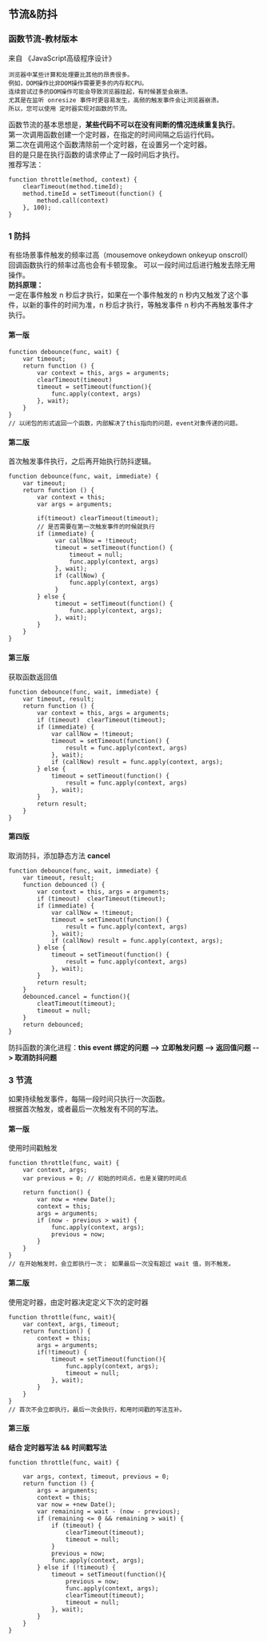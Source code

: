 ## 节流&防抖

### 函数节流-教材版本
来自 《JavaScript高级程序设计》
```
浏览器中某些计算和处理要比其他的昂贵很多。
例如，DOM操作比非DOM操作需要更多的内存和CPU。
连续尝试过多的DOM操作可能会导致浏览器挂起，有时候甚至会崩溃。
尤其是在监听 onresize 事件时更容易发生，高频的触发事件会让浏览器崩溃。
所以，您可以使用 定时器实现对函数的节流。
```

函数节流的基本思想是，**某些代码不可以在没有间断的情况连续重复执行**。 <br>
第一次调用函数创建一个定时器，在指定的时间间隔之后运行代码。<br>
第二次在调用这个函数清除前一个定时器，在设置另一个定时器。<br>
目的是只是在执行函数的请求停止了一段时间后才执行。<br>
推荐写法： <br >
```
function throttle(method, context) {
    clearTimeout(method.timeId);
    method.timeId = setTimeout(function() {
        method.call(context)
    }, 100);
}
```


### 1 防抖

有些场景事件触发的频率过高（mousemove onkeydown onkeyup onscroll） <br />
回调函数执行的频率过高也会有卡顿现象。 可以一段时间过后进行触发去除无用操作。<br />
**防抖原理：**<br>
一定在事件触发 n 秒后才执行，如果在一个事件触发的 n 秒内又触发了这个事件，以新的事件的时间为准，n 秒后才执行，等触发事件 n 秒内不再触发事件才执行。<br>


#### 第一版
```
function debounce(func, wait) {
    var timeout;
    return function () {
        var context = this, args = arguments;
        clearTimeout(timeout)
        timeout = setTimeout(function(){
            func.apply(context, args)
        }, wait);
    }
}
// 以闭包的形式返回一个函数，内部解决了this指向的问题，event对象传递的问题。
```

#### 第二版
首次触发事件执行，之后再开始执行防抖逻辑。
```
function debounce(func, wait, immediate) {
    var timeout;
    return function () {
        var context = this;
        var args = arguments;
        
        if(timeout) clearTimeout(timeout);
        // 是否需要在第一次触发事件的时候就执行
        if (immediate) {
             var callNow = !timeout;
             timeout = setTimeout(function() {
                 timeout = null;
                 func.apply(context, args)
             }, wait);
             if (callNow) {
                 func.apply(context, args)
             }
        } else {
             timeout = setTimeout(function() {
                 func.apply(context, args);    
             }, wait);
        }
    }
}
```
#### 第三版
获取函数返回值
```
function debounce(func, wait, immediate) {
    var timeout, result;
    return function () {
        var context = this, args = arguments;
        if (timeout)  clearTimeout(timeout);
        if (immediate) {
            var callNow = !timeout;
            timeout = setTimeout(function() {
                result = func.apply(context, args)
            }, wait);
            if (callNow) result = func.apply(context, args);
        } else {
            timeout = setTimeout(function() {
                result = func.apply(context, args)
            }, wait);
        }
        return result;
    }
}

```

#### 第四版
取消防抖，添加静态方法 **cancel**
```
function debounce(func, wait, immediate) {
    var timeout, result;
    function debounced () {
        var context = this, args = arguments;
        if (timeout)  clearTimeout(timeout);
        if (immediate) {
            var callNow = !timeout;
            timeout = setTimeout(function() {
                result = func.apply(context, args)
            }, wait);
            if (callNow) result = func.apply(context, args);
        } else {
            timeout = setTimeout(function() {
                result = func.apply(context, args)
            }, wait);
        }
        return result;
    }
    debounced.cancel = function(){
        cleatTimeout(timeout);
        timeout = null;
    }
    return debounced;
}

```
防抖函数的演化进程：**this event 绑定的问题 --> 立即触发问题 --> 返回值问题 --> 取消防抖问题** <br>

### 3 节流
如果持续触发事件，每隔一段时间只执行一次函数。<br />
根据首次触发，或者最后一次触发有不同的写法。 <br>

#### 第一版
使用时间戳触发
```
function throttle(func, wait) {
    var context, args;
    var previous = 0; // 初始的时间点，也是关键的时间点

    return function() {
        var now = +new Date();
        context = this;
        args = arguments;
        if (now - previous > wait) {
            func.apply(context, args);
            previous = now;
        }
    }
}
// 在开始触发时，会立即执行一次； 如果最后一次没有超过 wait 值，则不触发。
```

#### 第二版
使用定时器，由定时器决定定义下次的定时器
```
function throttle(func, wait){
    var context, args, timeout;
    return function() {
        context = this;
        args = arguments;
        if(!timeout) {
            timeout = setTimeout(function(){
                func.apply(context, args);
                timeout = null;
            }, wait);
        }
    }
}
// 首次不会立即执行，最后一次会执行，和用时间戳的写法互补。
```

#### 第三版
**结合 定时器写法 && 时间戳写法**
```
function throttle(func, wait) {

    var args, context, timeout, previous = 0;
    return function () {
        args = arguments;
        context = this;
        var now = +new Date();
        var remaining = wait - (now - previous);
        if (remaining <= 0 && remaining > wait) {
            if (timeout) {
                clearTimeout(timeout);
                timeout = null;
            }
            previous = now;
            func.apply(context, args);
        } else if (!timeout) {
            timeout = setTimeout(function(){
                previous = now;
                func.apply(context, args);
                clearTimeout(timeout);
                timeout = null;
            }, wait);
        }
    }
}
```
